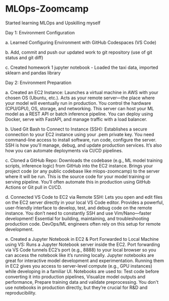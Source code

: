 # MLOps-Zoomcamp

Started learning MLOps and Upskilling myself

Day 1: Environment Configuration

a. Learned Configuring Environment with GitHub Codespaces (VS Code)

b. Add, commit and push our updated work to git repository (use of git status and git diff)

c. Created homework 1 jupyter notebook - Loaded the taxi data, imported sklearn and pandas library

Day 2: Environment Preparation

a. Created an EC2 Instance: 
Launches a virtual machine in AWS with your chosen OS (Ubuntu, etc.). Acts as your remote server—the place where your model will eventually run in production. You control the hardware (CPU/GPU), OS, storage, and networking. This server can host your ML model as a REST API or batch inference pipeline. You can deploy using Docker, serve with FastAPI, and manage traffic with a load balancer.

b. Used Git Bash to Connect to Instance (SSH): 
Establishes a secure connection to your EC2 instance using your .pem private key. You need command-line access to install software, run code, configure the server. SSH is how you'll manage, debug, and update production services. It’s also how you can automate deployments via CI/CD pipelines.

c. Cloned a GitHub Repo: 
Downloads the codebase (e.g., ML model training scripts, inference logic) from GitHub into the EC2 instance. Brings your project code (or any public codebase like mlops-zoomcamp) to the server where it will be run. This is the source code for your model training or serving pipeline. You’ll often automate this in production using GitHub Actions or Git pull in CI/CD.

d. Connected VS Code to EC2 via Remote SSH: 
Lets you open and edit files on the EC2 server directly in your local VS Code editor. Provides a powerful, user-friendly interface to develop, test, and debug code on the remote instance. You don’t need to constantly SSH and use Vim/Nano—faster development! Essential for building, maintaining, and troubleshooting production code. DevOps/ML engineers often rely on this setup for remote development.

e. Created a Jupyter Notebook in EC2 & Port Forwarded to Local Machine using VS: Runs a Jupyter Notebook server inside the EC2. Port forwarding via VS Code tunnels EC2’s port (e.g., 8888) to your local browser so you can access the notebook like it’s running locally. Jupyter notebooks are great for interactive model development and experimentation. Running them in EC2 gives you access to server-level compute (e.g., GPU instances) while developing in a familiar UI. Notebooks are used to: Test code before converting it into production pipelines, Visualize model outputs and performance, Prepare training data and validate preprocessing. You don't use notebooks in production directly, but they’re crucial for R&D and reproducibility.


